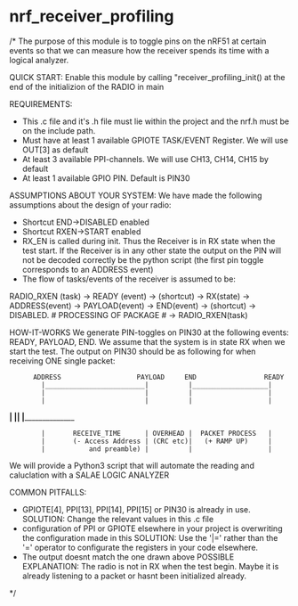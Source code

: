 # nrf_receiver_profiling
/* The purpose of this module is to toggle pins on the nRF51 at certain events so that we can measure
how the receiver spends its time with a logical analyzer.

QUICK START:
Enable this module by calling "receiver_profiling_init() at the end of the initializion of the RADIO in main


REQUIREMENTS: 
* This .c file and it's .h file must lie within the project and the nrf.h must be on 
the include path.
* Must have at least 1 available GPIOTE TASK/EVENT Register. We will use OUT[3] as default
* At least 3 available PPI-channels. We will use CH13, CH14, CH15 by default
* At least 1 available GPIO PIN. Default is PIN30


ASSUMPTIONS ABOUT YOUR SYSTEM:
We have made the following assumptions about the design of your radio:
* Shortcut END->DISABLED enabled
* Shortcut RXEN->START enabled
* RX_EN is called during init. Thus the Receiver is in RX state when the test start. If the Receiver is in any other state the output on the PIN will not be decoded correctly be the python script (the first pin toggle corresponds to an ADDRESS event)
* The flow of tasks/events of the receiver is assumed to be:

RADIO_RXEN (task) -> READY (event) -> (shortcut) -> RX(state) -> ADDRESS(event) -> PAYLOAD(event)
-> END(event) -> (shortcut) -> DISABLED. # PROCESSING OF PACKAGE # -> RADIO_RXEN(task)


HOW-IT-WORKS
We generate PIN-toggles on PIN30 at the following events: READY, PAYLOAD, END. We assume that the system is in state RX
when we start the test. The output on PIN30 should be as following for when receiving ONE single packet:


          ADDRESS                   PAYLOAD     END                 READY      
            |_________________________|          |___________________|
            |                         |          |                   |
            |                         |          |                   |
____________|                         |__________|                   |________________

            |       RECEIVE_TIME      | OVERHEAD |  PACKET PROCESS   |
            |       (- Access Address | (CRC etc)|   (+ RAMP UP)     |
            |           and preamble) |          |                   |

We will provide a Python3 script that will automate the reading and caluclation with a SALAE LOGIC ANALYZER

COMMON PITFALLS:
* GPIOTE[4], PPI[13], PPI[14], PPI[15] or PIN30 is already in use. 
SOLUTION: Change the relevant values in this .c file
* configuration of PPI or GPIOTE elsewhere in your project is overwriting the configuration made in this 
SOLUTION: Use the '|=' rather than the '=' operator to configurate the registers in your code elsewhere.
* The output doesnt match the one drawn above
    POSSIBLE EXPLANATION: The radio is not in RX when the test begin. Maybe it is already listening to a packet or hasnt been initialized already.

*/
